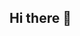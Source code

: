 ## Hi there 👋

<!--
**josephnguyen0413/josephnguyen0413** is a ✨ _special_ ✨ repository because its `README.md` (this file) appears on your GitHub profile.

Here are some ideas to get you started:

- 🌱 I’m currently learning dynamic programming and control theory
- 🤔 I’m always open for new ideas
- 💬 Ask me about anything, maybe.
- 😄 Pronouns: he/him
- ⚡ Fun fact: My code runs everywhere... except on my own machine.
-->
